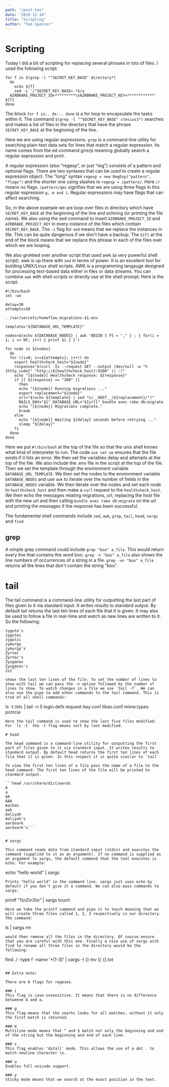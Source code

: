 ```yaml
---
path: "/post-two"
date: "2019-12-14"
title: "Scripting"
author: "Tom Spencer"
---
```


# Scripting

Today I did a bit of scripting for replacing several phrases in lots of files. I used the following script:

```
for f in $(grep -l "^SECRET_KEY_BASE" directory*)
  do
    echo ${f}
    sed -i '/^SECRET_KEY_BASE=.*$/a
  AIRBRAKE_PROJECT_ID=*********\nAIRBRAKE_PROJECT_KEY=************' ${f}
done
```

The block `for f in.. do... done`
is a for loop to encapsulate the tasks within it. The command `$(grep -l "^SECRET_KEY_BASE" ctesius1*)` searches and makes a list of files in the directory that have the phrase `SECRET_KEY_BASE` at the beginning of the line.

Here we are using regular expressions. `grep` is a command-line utility for searching plain-text data sets for lines that match a regular expression. Its name comes from the ed command g/re/p meaning globally search a regular expression and print.

A regular expression (also “regexp”, or just “reg”) consists of a pattern and optional flags. There are two syntaxes that can be used to create a regular expression object. The "long" syntax `regexp = new RegExp("pattern", "flags")` and the shorter one using slashes ie `regexp = /pattern/`. Here `//` means no flags. `/pattern/gmi` signifies that we are using three flags in this regular expression `g, m and i`. Regular expressions may have flags that can affect searching. 

So, in the above example we are loop over files in directory which have `SECRET_KEY_BASE` at the beginning of the line and echoing (or printing the file name). We also using the sed command to insert `AIRBRAKE_PROJECT_ID` and `AIRBRAKE_PROJECT_KEY` in every instance of the files which contain `SECRET_KEY_BASE`. The `-i` flag for `sed` means that we replace the instances in file. This can be quite dangerous if we don't have a backup. The `${f}` at the end of the block means that we replace this phrase in each of the files over which we are looping.

We also grokked over another script that used awk (a very powerful shell script). awk is up there with `sed` in terms of power. It is an excellent tool for building UNIX/Linux shell scripts. AWK is a programming langauge designed for processing text-based data either in files or data streams. You can combine `awk` with shell scripts or directly use at the shell prompt. Here is the script:

```
#!/bin/bash
set -ue

delay=30
attempts=10

. /var/secrets/homeflow_migrations-$1.env

template="${DATABASE_URL_TEMPLATE}"

nodes=$(echo ${DATABASE_NODES} | awk 'BEGIN { FS = "," } ; { for(i = 1; i <= NF; i++) { print $i } }')

for node in ${nodes}
  do
  for ((i=0; i<=${attempts}; i++)) do
    export healthcheck_host="${node}"
    response="$(curl -Is --request GET --output /dev/null -w "%{http_code}" "http://${healthcheck_host}:9200" || :)"
    echo "[${node}] Healthcheck response: ${response}"
    if [[ ${response} == "200" ]]
      then
      echo "[${node}] Running migrations ..."
      export replacement="${node}"
      url="$(echo ${template} | sed "s/__HOST__/${replacement}/")"
      RAILS_ENV="$1" DATABASE_URL="${url}" bundle exec rake db:migrate
      echo "[${node}] Migrations complete."
      break
    else
      echo "[${node}] Waiting ${delay} seconds before retrying ..."
      sleep "${delay}"
    fi
  done
done
```

Here we put `#!/bin/bash` at the top of the file so that the unix shell knows what kind of interpreter to run. The code `use set-ue` ensures that the file exists if it hits an error. We then set the variables delay and attempts at the top of the file. We also include the .env file in the script at the top of the file. Then we set the template through the environment variable `DATABASE_URL_TEMPLATE`. We then set the nodes to the environment variable `DATABASE_NODES` and use `awk` to iterate over the number of fields in the `DATABASE_NODES` variable. We then iterate over the nodes and set each node to `healthcheck_host` and then make a `curl` request to the `healthcheck_host`. We then echo the messages relating migrations, url, replacing the host file with the new url and then calling `bundle exec rake db:migrate` on the url and printing the messages if the response has been successful.

The fundamental shell commands include `sed`, `awk`, `grep`, `tail`, `head`, `xargs` and `find`.

## grep

A simple grep command could include `grep "boo" a_file`. This would return every line that contains the word boo. `grep -n "boo" a_file` also shows the line numbers of occurrences of a string in a file. `grep -vn "boo" a_file` returns all the lines that don't contain the string "boo".

# tail

The tail command is a command-line utility for outputting the last part of files given to it via standard input. It writes results to standard output. By default tail returns the last ten lines of each file that it is given. It may also be used to follow a file in real-time and watch as new lines are written to it.
So the following:

```tail /usr/share/dict/words
zygote's
zygotes
zygotic
zymurgy
zymurgy's
Zyrtec
Zyrtec's
Zyuganov
Zyuganov's
Zzz```

shows the last ten lines of the file. To set the number of lines to show with tail we can pass the -n option followed by the number of lines to show. To watch changes in a file we use `tail -f`. We can also use the pipe to add other commands to the tail command. This is true of all shell commands:

```
ls -t /etc | tail -n 5
login.defs
request-key.conf
libao.conf
mime.types
pcmcia
```
Here the tail command is used to show the last five files modified. For `ls -t` the -t flag means sort by last modified. 

# head

The head command is a command-line utility for outputting the first part of files given to it via standard input. It writes results to standard output. By default head returns the first ten lines of each file that it is given. In this respect it is quite similar to `tail`.

To view the first ten lines of a file pass the name of a file to the head command. The first ten lines of the file will be printed to standard output.

```head /usr/share/dict/words
A
a
AA
AAA
Aachen
aah
Aaliyah
Aaliyah's
aardvark
aardvark's```


# xargs

This command reads data from standard input (stdin) and executes the command (supplied to it as an argument). If no command is supplied as an argument to xargs, the default command that the tool executes is echo. For example:
```
echo "hello world" | xargs
```
Prints "hello world" in the command line. xargs just uses echo by default if you don't give it a command. We can also pass commands to xargs:

```
printf "1\n2\n3\n" | xargs touch 
```
Here we take the printf command and pipe it to touch meaning that we will create three files called 1, 2, 3 respectively in our directory. The command:

```
ls | xargs rm
```
would then remove all the files in the directory. Of course ensure that you are careful with this one. Finally a nice use of xargs with find to rename all three files in the directory would be the following:

```
find ./ -type f -name '*[1-3]' | xargs -I {} mv {} {}.txt
```

## Extra note:

There are 6 flags for regexes.

### i
This flag is case-insensitive. It means that there is no difference betweene A and a.

### g
This flag means that the searhc looks for all matches, without it only the first match is returned.

### m
Multiline mode means that ^ and $ match not only the beginning and end of the string but the beginning and end of each line.

### s
This flag enables 'dotall' mode. This allows the use of a dot . to match newline character \n.

### u
Enables full unicode support.

### y
Sticky mode means that we search at the exact position in the text.
